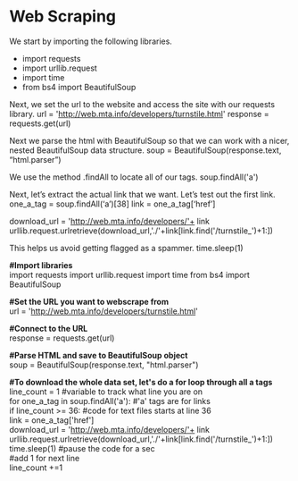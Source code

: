 # Web Scraping
We start by importing the following libraries.
- import requests
- import urllib.request
- import time
- from bs4 import BeautifulSoup

Next, we set the url to the website and access the site with our requests library.
url = 'http://web.mta.info/developers/turnstile.html'
response = requests.get(url)

Next we parse the html with BeautifulSoup so that we can work with a nicer, nested BeautifulSoup data structure. 
soup = BeautifulSoup(response.text, “html.parser”)

We use the method .findAll to locate all of our <a> tags.
soup.findAll('a')

Next, let’s extract the actual link that we want. Let’s test out the first link.
one_a_tag = soup.findAll(‘a’)[38]
link = one_a_tag[‘href’]

download_url = 'http://web.mta.info/developers/'+ link
urllib.request.urlretrieve(download_url,'./'+link[link.find('/turnstile_')+1:])

This helps us avoid getting flagged as a spammer.
time.sleep(1)

**#Import libraries**\
import requests
import urllib.request
import time
from bs4 import BeautifulSoup

**#Set the URL you want to webscrape from**\
url = 'http://web.mta.info/developers/turnstile.html'

**#Connect to the URL**\
response = requests.get(url)

**#Parse HTML and save to BeautifulSoup object**\
soup = BeautifulSoup(response.text, "html.parser")

**#To download the whole data set, let's do a for loop through all a tags**\
line_count = 1 #variable to track what line you are on\
for one_a_tag in soup.findAll('a'):  #'a' tags are for links\
    if line_count >= 36: #code for text files starts at line 36\
        link = one_a_tag['href']\
        download_url = 'http://web.mta.info/developers/'+ link
        urllib.request.urlretrieve(download_url,'./'+link[link.find('/turnstile_')+1:])\
        time.sleep(1) #pause the code for a sec\
    #add 1 for next line\
    line_count +=1
